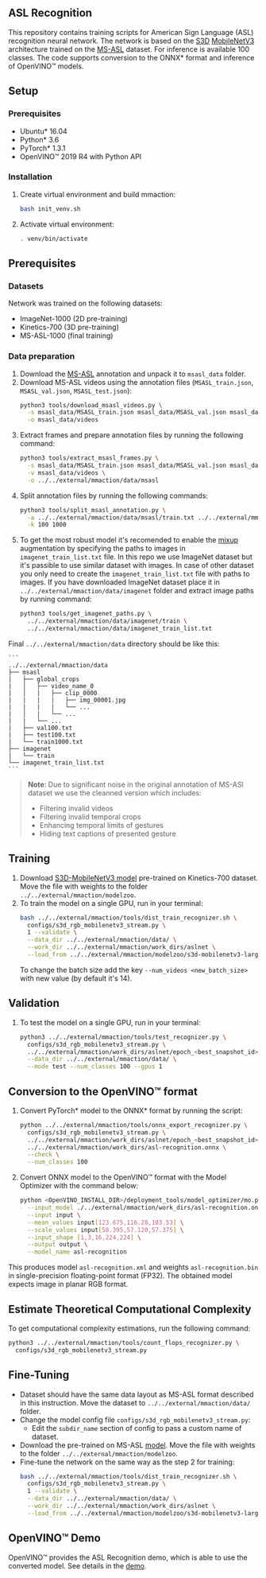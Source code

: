 ## ASL Recognition

This repository contains training scripts for American Sign Language (ASL) recognition neural network. The network is based on the [S3D](https://arxiv.org/abs/1712.04851) [MobileNetV3](https://arxiv.org/abs/1905.02244) architecture trained on the [MS-ASL](https://www.microsoft.com/en-us/research/project/ms-asl/#!downloads) dataset. For inference is available 100 classes.
The code supports conversion to the ONNX\* format and inference of OpenVINO™ models.

## Setup

### Prerequisites

* Ubuntu\* 16.04
* Python\* 3.6
* PyTorch\* 1.3.1
* OpenVINO™ 2019 R4 with Python API

### Installation

1. Create virtual environment and build mmaction:
   ```bash
   bash init_venv.sh
   ```
2. Activate virtual environment:
   ```bash
   . venv/bin/activate
   ```

## Prerequisites

### Datasets

Network was trained on the following datasets:

* ImageNet-1000 (2D pre-training)
* Kinetics-700 (3D pre-training)
* MS-ASL-1000 (final training)

### Data preparation

1. Download the [MS-ASL](https://www.microsoft.com/en-us/research/project/ms-asl/#!downloads) annotation and unpack it to `msasl_data` folder.
2. Download MS-ASL videos using the annotation files (`MSASL_train.json`, `MSASL_val.json`, `MSASL_test.json`):
   ```bash
   python3 tools/download_msasl_videos.py \
     -s msasl_data/MSASL_train.json msasl_data/MSASL_val.json msasl_data/MSASL_test.json \
     -o msasl_data/videos
   ```
3. Extract frames and prepare annotation files by running the following command:
   ```bash
   python3 tools/extract_msasl_frames.py \
     -s msasl_data/MSASL_train.json msasl_data/MSASL_val.json msasl_data/MSASL_test.json \
     -v msasl_data/videos \
     -o ../../external/mmaction/data/msasl
   ```
4. Split annotation files by running the following commands:
   ```bash
   python3 tools/split_msasl_annotation.py \
     -a ../../external/mmaction/data/msasl/train.txt ../../external/mmaction/data/msasl/val.txt ../../external/mmaction/data/msasl/test.txt \
     -k 100 1000
   ```
5. To get the most robust model it's recomended to enable the [mixup](https://arxiv.org/abs/1710.09412) augmentation by specifying the paths to images in `imagenet_train_list.txt` file.
   In this repo we use ImageNet dataset but it's passible to use similar dataset with images. In case of other dataset you only need to create the `imagenet_train_list.txt` file with paths to images.
   If you have downloaded ImageNet dataset place it in `../../external/mmaction/data/imagenet` folder and extract image paths by running command:
   ```bash
   python3 tools/get_imagenet_paths.py \
     ../../external/mmaction/data/imagenet/train \
     ../../external/mmaction/data/imagenet_train_list.txt
   ```

Final `../../external/mmaction/data` directory should be like this:

    ```
    ../../external/mmaction/data
    ├── msasl
    |   ├── global_crops
    |   │   ├── video_name_0
    |   │   |   ├── clip_0000
    |   |   |   |   ├── img_00001.jpg
    |   |   |   |   └── ...
    |   │   |   └── ...
    |   |   └── ...
    |   ├── val100.txt
    |   ├── test100.txt
    |   └── train1000.txt
    ├── imagenet
    |   └── train
    └── imagenet_train_list.txt
    ```

> **Note**: Due to significant noise in the original annotation of MS-ASl dataset we use the cleanned version which includes:
> 
> * Filtering invalid videos
> * Filtering invalid temporal crops
> * Enhancing temporal limits of gestures
> * Hiding text captions of presented gesture

## Training

1. Download [S3D-MobileNetV3 model](https://download.01.org/opencv/openvino_training_extensions/models/asl/s3d-mobilenetv3-large-statt-kinetics700.pth) pre-trained on Kinetics-700 dataset. Move the file with weights to the folder `../../external/mmaction/modelzoo`.
2. To train the model on a single GPU, run in your terminal:
    ```bash
    bash ../../external/mmaction/tools/dist_train_recognizer.sh \
      configs/s3d_rgb_mobilenetv3_stream.py \
      1 --validate \
      --data_dir ../../external/mmaction/data/ \
      --work_dir ../../external/mmaction/work_dirs/aslnet \
      --load_from ../../external/mmaction/modelzoo/s3d-mobilenetv3-large-statt-kinetics700.pth
    ```
   To change the batch size add the key `--num_videos <new_batch_size>` with new value (by default it's 14).

## Validation

1. To test the model on a single GPU, run in your terminal:
    ```bash
    python3 ../../external/mmaction/tools/test_recognizer.py \
      configs/s3d_rgb_mobilenetv3_stream.py \
      ../../external/mmaction/work_dirs/aslnet/epoch_<best_snapshot_id>.pth \
      --data_dir ../../external/mmaction/data/ \
      --mode test --num_classes 100 --gpus 1
    ```

## Conversion to the OpenVINO™ format

1. Convert PyTorch\* model to the ONNX\* format by running the script:
    ```bash
    python ../../external/mmaction/tools/onnx_export_recognizer.py \
      configs/s3d_rgb_mobilenetv3_stream.py \
      ../../external/mmaction/work_dirs/aslnet/epoch_<best_snapshot_id>.pth \
      ../../external/mmaction/work_dirs/asl-recognition.onnx \
      --check \
      --num_classes 100
    ```

2. Convert ONNX model to the OpenVINO™ format with the Model Optimizer with the command below:
    ```bash
    python <OpenVINO_INSTALL_DIR>/deployment_tools/model_optimizer/mo.py \
      --input_model ./../external/mmaction/work_dirs/asl-recognition.onnx  \
      --input input \
      --mean_values input[123.675,116.28,103.53] \
      --scale_values input[58.395,57.120,57.375] \
      --input_shape [1,3,16,224,224] \
      --output output \
      --model_name asl-recognition
    ```
  This produces model `asl-recognition.xml` and weights `asl-recognition.bin` in single-precision floating-point format (FP32). The obtained model expects image in planar RGB format.

## Estimate Theoretical Computational Complexity

To get computational complexity estimations, run the following command:
```bash
python3 ../../external/mmaction/tools/count_flops_recognizer.py \
  configs/s3d_rgb_mobilenetv3_stream.py
```

## Fine-Tuning

* Dataset should have the same data layout as MS-ASL format described in this instruction. Move the dataset to `../../external/mmaction/data/` folder.
* Change the model config file `configs/s3d_rgb_mobilenetv3_stream.py`:
  - Edit the `subdir_name` section of config to pass a custom name of dataset.
* Download the pre-trained on MS-ASL [model](https://download.01.org/opencv/openvino_training_extensions/models/asl/s3d-mobilenetv3-large-statt-msasl1000.pth). Move the file with weights to the folder `../../external/mmaction/modelzoo`.
* Fine-tune the network on the same way as the step 2 for training:
    ```bash
    bash ../../external/mmaction/tools/dist_train_recognizer.sh \
      configs/s3d_rgb_mobilenetv3_stream.py \
      1 --validate \
      --data_dir ../../external/mmaction/data/ \
      --work_dir ../../external/mmaction/work_dirs/aslnet \
      --load_from ../../external/mmaction/modelzoo/s3d-mobilenetv3-large-statt-msasl1000.pth
    ```

## OpenVINO™ Demo

OpenVINO™ provides the ASL Recognition demo, which is able to use the converted model. See details in the [demo](https://github.com/opencv/open_model_zoo/tree/develop/demos/python_demos/asl_recognition_demo).
